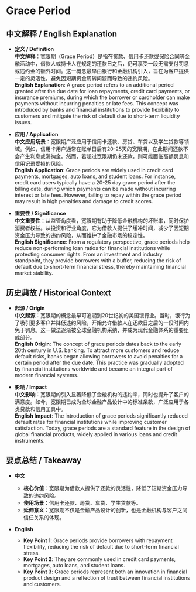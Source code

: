 # Grace Period

## 中文解释 / English Explanation

* **定义 / Definition**  
  **中文解释**：宽限期（Grace Period）是指在贷款、信用卡还款或保险合同等金融活动中，借款人或持卡人在规定的还款日之后，仍可享受一段无需支付罚息或违约金的额外时间。这一概念最早由银行和金融机构引入，旨在为客户提供一定的灵活性，避免因短期资金周转问题而导致的违约风险。  
  **English Explanation**: A grace period refers to an additional period granted after the due date for loan repayments, credit card payments, or insurance premiums, during which the borrower or cardholder can make payments without incurring penalties or late fees. This concept was introduced by banks and financial institutions to provide flexibility to customers and mitigate the risk of default due to short-term liquidity issues.

* **应用 / Application**  
  **中文应用场景**：宽限期广泛应用于信用卡还款、房贷、车贷以及学生贷款等领域。例如，信用卡用户通常在账单日后有20-25天的宽限期，在此期间还款不会产生利息或滞纳金。然而，若超过宽限期仍未还款，则可能面临高额罚息和信用记录受损的风险。  
  **English Application**: Grace periods are widely used in credit card payments, mortgages, auto loans, and student loans. For instance, credit card users typically have a 20-25 day grace period after the billing date, during which payments can be made without incurring interest or late fees. However, failing to repay within the grace period may result in high penalties and damage to credit scores.

* **重要性 / Significance**  
  **中文重要性**：从监管角度看，宽限期有助于降低金融机构的坏账率，同时保护消费者权益。从投资和行业角度，它为借款人提供了缓冲时间，减少了因短期资金压力导致的违约风险，从而维护了金融市场的稳定性。  
  **English Significance**: From a regulatory perspective, grace periods help reduce non-performing loan ratios for financial institutions while protecting consumer rights. From an investment and industry standpoint, they provide borrowers with a buffer, reducing the risk of default due to short-term financial stress, thereby maintaining financial market stability.

## 历史典故 / Historical Context

* **起源 / Origin**  
  **中文起源**：宽限期的概念最早可追溯到20世纪初的美国银行业。当时，银行为了吸引更多客户并降低违约风险，开始允许借款人在还款日之后的一段时间内免于罚息。这一做法逐渐被全球金融机构采纳，并成为现代金融体系的重要组成部分。  
  **English Origin**: The concept of grace periods dates back to the early 20th century in U.S. banking. To attract more customers and reduce default risks, banks began allowing borrowers to avoid penalties for a certain period after the due date. This practice was gradually adopted by financial institutions worldwide and became an integral part of modern financial systems.

* **影响 / Impact**  
  **中文影响**：宽限期的引入显著降低了金融机构的违约率，同时也提升了客户的满意度。如今，宽限期已成为全球金融产品设计中的标准条款，广泛应用于各类贷款和信用工具中。  
  **English Impact**: The introduction of grace periods significantly reduced default rates for financial institutions while improving customer satisfaction. Today, grace periods are a standard feature in the design of global financial products, widely applied in various loans and credit instruments.

## 要点总结 / Takeaway

* **中文**  
  - **核心价值**：宽限期为借款人提供了还款的灵活性，降低了短期资金压力导致的违约风险。  
  - **使用场景**：信用卡还款、房贷、车贷、学生贷款等。  
  - **延伸意义**：宽限期不仅是金融产品设计的创新，也是金融机构与客户之间信任关系的体现。  

* **English**  
  - **Key Point 1**: Grace periods provide borrowers with repayment flexibility, reducing the risk of default due to short-term financial stress.  
  - **Key Point 2**: They are commonly used in credit card payments, mortgages, auto loans, and student loans.  
  - **Key Point 3**: Grace periods represent both an innovation in financial product design and a reflection of trust between financial institutions and customers.
